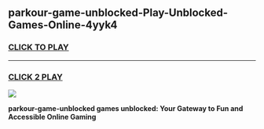 
## parkour-game-unblocked-Play-Unblocked-Games-Online-4yyk4
<h3>
<a href="https://premium76.site?title=parkour-game-unblocked&ref=24A">CLICK TO PLAY</a></h3>
<hr>

<h3>
<a href="https://premium76.site?title=parkour-game-unblocked&ref=24A">CLICK 2 PLAY</a>
  
</h3>

<a href="https://premium76.site?title=parkour-game-unblocked&ref=24A"><img src="https://clearcache.store/games.png"></a>


**parkour-game-unblocked games unblocked: Your Gateway to Fun and Accessible Online Gaming**
